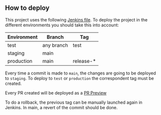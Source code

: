 ## How to deploy

This project uses the following [Jenkins file](https://github.com/empathyco/platform-jenkins-library/blob/master/vars/XComponentsPipeline.groovy).
To deploy the project in the different environments you should take this into account:

| Environment | Branch     | Tag       |
|-------------|------------|-----------|
| test        | any branch | test      |
| staging     | main       |           |
| production  | main       | release-* |

Every time a commit is made to `main`, the changes are going to be deployed to `staging`.
To deploy to `test` or `production` the correspondent tag must be created.

Every PR created will be deployed as a [PR Preview](./pr-preview.md)

To do a rollback, the previous tag can be manually launched again in Jenkins. In main, a revert of the commit should be done.


